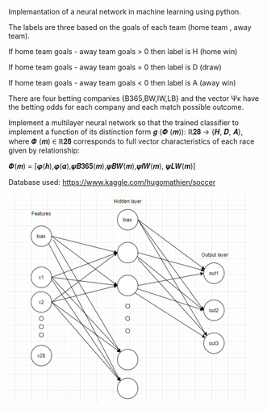 Implemantation of a neural network in machine learning using python.

The labels are three based on the goals of each team (home team , away team).

If home team goals - away team goals > 0 then label is H (home win)

If home team goals - away team goals = 0 then label is D (draw)

If home team goals - away team goals < 0 then label is A (away win)

There are four betting companies {B365,BW,IW,LB} and the vector Ψκ have the betting odds for each company and each match possible outcome.

Implement a multilayer neural network so that the
trained classifier to implement a function of its distinction
form 𝒈 (𝜱 (𝒎)): ℝ𝟐𝟖 → {𝑯, 𝑫, 𝑨}, where 𝜱 (𝒎) ∈ ℝ𝟐𝟖 corresponds to
full vector characteristics of each race given by
relationship:

𝜱(𝒎) = [𝝋(𝒉),𝝋(𝜶),𝝍𝑩𝟑𝟔𝟓(𝒎),𝝍𝑩𝑾(𝒎),𝝍𝑰𝑾(𝒎), 𝝍𝑳𝑾(𝒎)]

Database used: https://www.kaggle.com/hugomathien/soccer

![](Images/NN_architecture.png)
